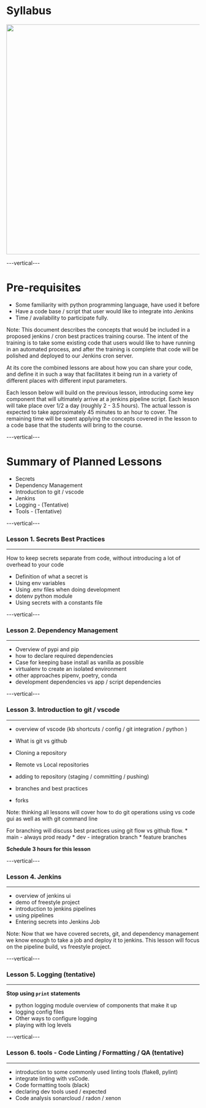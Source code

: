 # Syllabus

<img src="https://lh3.googleusercontent.com/pw/AM-JKLWboMhNfRKNuWp7MY1lQIRrunqa-rpaNnJFqezp0PD-2qKnblIaSWpoy3TGyAf77BRoPhxDMfJqm7TJlSYACChax1bDKGajhER_9AYWNJax-IFRBYtUXNIhn0asAX9fkcQheZQYZn5Xi1_tm7z-d1yAYw=w1168-h569-no?authuser=0" width="600px">

---vertical---

# Pre-requisites

* Some familiarity with python programming language, have used it before
* Have a code base / script that user would like to integrate into Jenkins
* Time / availability to participate fully.

Note: This document describes the concepts that would be included in a proposed
jenkins / cron best practices training course.  The intent of the training is
to take some existing code that users would like to have running in an automated
process, and after the training is complete that code will be polished and
deployed to our Jenkins cron server.

At its core the combined lessons are about how you can share your code, and
define it in such a way that facilitates it being run in a variety of different
places with different input parameters.

Each lesson below will build on the previous lesson, introducing some key
component that will ultimately arrive at a jenkins pipeline script.  Each lesson
will take place over 1/2 a day (roughly 2 - 3.5 hours).  The actual lesson is
expected to take approximately 45 minutes to an hour  to cover.  The remaining
time will be spent applying the concepts covered in the lesson to a code base
that the students will bring to the course.


---vertical---

# Summary of Planned Lessons

* Secrets
* Dependency Management
* Introduction to git / vscode
* Jenkins
* Logging - (Tentative)
* Tools - (Tentative)

---vertical---

### **Lesson 1. Secrets Best Practices**
___

How to keep secrets separate from code, without introducing a lot of overhead
to your code

* Definition of what a secret is
* Using env variables
* Using .env files when doing development
* dotenv python module
* Using secrets with a constants file

---vertical---

### Lesson 2. Dependency Management
___

* Overview of pypi and pip
* how to declare required dependencies
* Case for keeping base install as vanilla as possible
* virtualenv to create an isolated environment
* other approaches pipenv, poetry, conda
* development dependencies vs app / script dependencies

---vertical---

### Lesson 3. Introduction to git / vscode
___

* overview of vscode (kb shortcuts / config / git integration / python )

* What is git vs github
* Cloning a repository
* Remote vs Local repositories
* adding to repository (staging / committing / pushing)
* branches and best practices
* forks


Note: thinking all lessons will cover how to do git operations using vs code gui
as well as with git command line

For branching will discuss best practices using git flow vs github flow.
    * main - always prod ready
    * dev - integration branch
    * feature branches

**Schedule 3 hours for this lesson**

---vertical---

### Lesson 4. Jenkins
___


* overview of jenkins ui
* demo of freestyle project
* introduction to jenkins pipelines
* using pipelines
* Entering secrets into Jenkins Job

Note: Now that we have covered secrets, git, and dependency management
we know enough to take a job and deploy it to jenkins.  This lesson will
focus on the pipeline build, vs freestyle project.

---vertical---

### Lesson 5. Logging (tentative)
___

**Stop using `print` statements**<!-- .element class="smallersize2left" -->

* python logging module overview of components that make it up
* logging config files
* Other ways to configure logging
* playing with log levels

---vertical---

### Lesson 6. tools - Code Linting / Formatting / QA (tentative)
___

* introduction to some commonly used linting tools (flake8, pylint)
* integrate linting with vsCode.
* Code formatting tools (black)
* declaring dev tools used / expected
* Code analysis sonarcloud / radon / xenon
